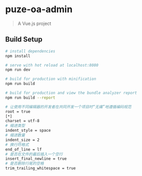 # puze-oa-admin

> A Vue.js project

## Build Setup

``` bash
# install dependencies
npm install

# serve with hot reload at localhost:8080
npm run dev

# build for production with minification
npm run build

# build for production and view the bundle analyzer report
npm run build --report
```

```bash
# 让使用不同编辑器的开发者在共同开发一个项目时“无痛”地遵循编码规范
root = true
[*]
charset = utf-8
# 缩进类型
indent_style = space
# 缩进数量
indent_size = 2
# 换行符格式
end_of_line = lf
# 是否在文件的最后插入一个空行
insert_final_newline = true
# 是否删除行尾的空格
trim_trailing_whitespace = true
```








